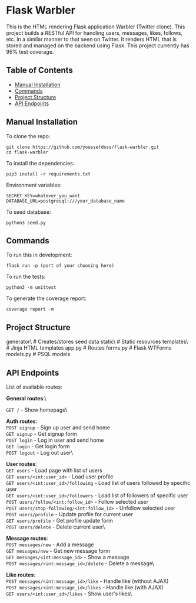 # Flask Warbler

This is the HTML rendering Flask application Warbler (Twitter clone). This project builds a RESTful API for handling users, messages, likes, follows, etc. in a similar manner to that seen on Twitter. It renders HTML that is stored and managed on the backend using Flask. This project currently has 96% test coverage.

## Table of Contents

- [Manual Installation](#manual-installation)
- [Commands](#commands)
- [Project Structure](#project-structure)
- [API Endpoints](#api-endpoints)

## Manual Installation

To clone the repo:

    git clone https://github.com/youssefdoss/flask-warbler.git
    cd flask-warbler

To install the dependencies:

    pip3 install -r requirements.txt

Environment variables:

    SECRET_KEY=whatever_you_want
    DATABASE_URL=postgresql:///your_database_name

To seed database:

    python3 seed.py

## Commands

To run this in development:

    flask run -p (port of your choosing here)

To run the tests:

    python3 -m unittest

To generate the coverage report:

    coverage report -m

## Project Structure

generator\      # Creates/stores seed data
static\         # Static resources
templates\      # Jinja HTML templates
app.py          # Routes
forms.py        # Flask WTForms
models.py       # PSQL models

## API Endpoints

List of available routes:

**General routes**:\

`GET /` - Show homepage\

**Auth routes**:\
`POST signup` - Sign up user and send home\
`GET signup` - Get signup form\
`POST login` - Log in user and send home\
`GET login` - Get login form\
`POST logout` - Log out user\

**User routes**:\
`GET users` - Load page with list of users\
`GET users/<int:user_id>` - Load user profile\
`GET users/<int:user_id>/following` - Load list of users followed by specific user\
`GET users/<int:user_id>/followers` - Load list of followers of specific user\
`POST users/follow/<int:follow_id>` - Follow selected user\
`POST users/stop-following/<int:follow_id>` - Unfollow selected user\
`POST users/profile` - Update profile for current user\
`GET users/profile` - Get profile update form\
`POST users/delete` - Delete current user\

**Message routes**:\
`POST messages/new` - Add a message\
`GET messages/new` - Get new message form\
`GET messages/<int:message_id>` - Show a message\
`POST messages/<int:message_id>/delete` - Delete a message\

**Like routes**:\
`POST messages/<int:message_id>/like` - Handle like (without AJAX)\
`POST messages/<int:message_id>/likes` - Handle like (with AJAX)\
`GET users/<int:user_id>/likes` - Show user's likes\